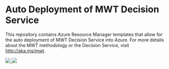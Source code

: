 # Auto Deployment of MWT Decision Service

This repository contains Azure Resource Manager templates that allow for the auto deployment of MWT Decision Service into Azure. For more details about the MWT methodology or the Decision Service, visit http://aka.ms/mwt.  

<a href="https://portal.azure.com/#create/Microsoft.Template/uri/https%3A%2F%2Fraw.githubusercontent.com%2FMicrosoft%2Fmwt-ds-provisioning%2Fmaster%2Fazuredeploy.json" target="_blank">
    <img src="http://azuredeploy.net/deploybutton.png"/>
</a>


<a href="http://armviz.io/#/?load=https%3A%2F%2Fraw.githubusercontent.com%2FMicrosoft%2Fmwt-ds-provisioning%2Fmaster%2Fazuredeploy.json" target="_blank">
    <img src="http://armviz.io/visualizebutton.png"/>
</a>
